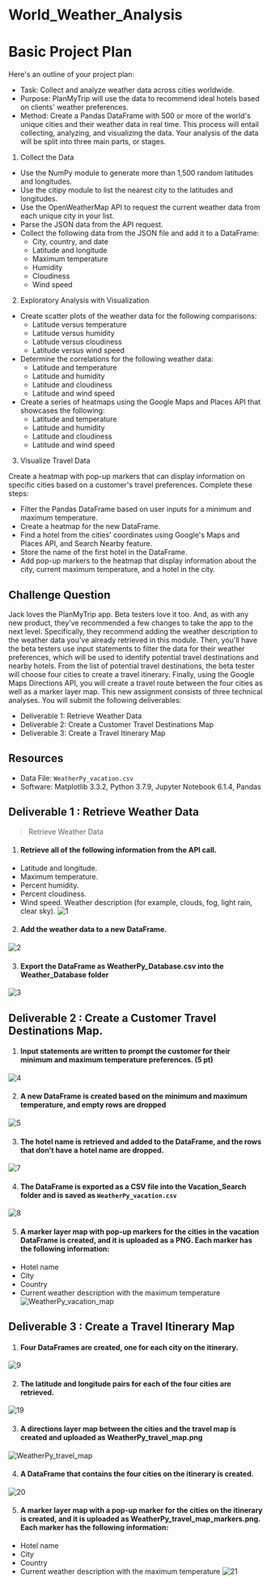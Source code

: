 # World_Weather_Analysis
# Basic Project Plan
Here's an outline of your project plan:

* Task: Collect and analyze weather data across cities worldwide.
* Purpose: PlanMyTrip will use the data to recommend ideal hotels based on clients' weather preferences.
* Method: Create a Pandas DataFrame with 500 or more of the world's unique cities and their weather data in real time. This process will entail collecting, analyzing, and visualizing the data. Your analysis of the data will be split into three main parts, or stages.

1. Collect the Data
* Use the NumPy module to generate more than 1,500 random latitudes and longitudes.
* Use the citipy module to list the nearest city to the latitudes and longitudes.
* Use the OpenWeatherMap API to request the current weather data from each unique city in your list.
* Parse the JSON data from the API request.
* Collect the following data from the JSON file and add it to a DataFrame:
  * City, country, and date
  * Latitude and longitude
  *  Maximum temperature
  * Humidity
  * Cloudiness
  * Wind speed
2. Exploratory Analysis with Visualization
* Create scatter plots of the weather data for the following comparisons:
  * Latitude versus temperature
  * Latitude versus humidity
  * Latitude versus cloudiness
  * Latitude versus wind speed
* Determine the correlations for the following weather data:
  * Latitude and temperature
  * Latitude and humidity
  * Latitude and cloudiness
  * Latitude and wind speed
* Create a series of heatmaps using the Google Maps and Places API that showcases the following:
  * Latitude and temperature
  * Latitude and humidity
  * Latitude and cloudiness
  * Latitude and wind speed
3. Visualize Travel Data

Create a heatmap with pop-up markers that can display information on specific cities based on a customer's travel preferences. Complete these steps:
* Filter the Pandas DataFrame based on user inputs for a minimum and maximum temperature.
* Create a heatmap for the new DataFrame.
* Find a hotel from the cities' coordinates using Google's Maps and Places API, and Search Nearby feature.
* Store the name of the first hotel in the DataFrame.
* Add pop-up markers to the heatmap that display information about the city, current maximum temperature, and a hotel in the city.

##  Challenge Question
Jack loves the PlanMyTrip app. Beta testers love it too. And, as with any new product, they’ve recommended a few changes to take the app to the next level. Specifically, they recommend adding the weather description to the weather data you’ve already retrieved in this module. Then, you'll have the beta testers use input statements to filter the data for their weather preferences, which will be used to identify potential travel destinations and nearby hotels. From the list of potential travel destinations, the beta tester will choose four cities to create a travel itinerary. Finally, using the Google Maps Directions API, you will create a travel route between the four cities as well as a marker layer map.
This new assignment consists of three technical analyses. You will submit the following deliverables:
* Deliverable 1: Retrieve Weather Data
* Deliverable 2: Create a Customer Travel Destinations Map
* Deliverable 3: Create a Travel Itinerary Map

##  Resources
* Data File: `WeatherPy_vacation.csv`
* Software: Matplotlib 3.3.2, Python 3.7.9, Jupyter Notebook 6.1.4, Pandas

## Deliverable 1 : Retrieve Weather Data
> Retrieve Weather Data

1. #### Retrieve all of the following information from the API call.
* Latitude and longitude.
* Maximum temperature.
* Percent humidity.
* Percent cloudiness.
* Wind speed.
Weather description (for example, clouds, fog, light rain, clear sky).
![1](https://user-images.githubusercontent.com/76136277/107172740-1e569880-6994-11eb-91b9-0bf0033bfcb7.PNG)

2. #### Add the weather data to a new DataFrame.

![2](https://user-images.githubusercontent.com/76136277/107174855-4b597a00-6999-11eb-8a98-2f0747e4b656.PNG)

3. #### Export the DataFrame as WeatherPy_Database.csv into the Weather_Database folder
![3](https://user-images.githubusercontent.com/76136277/107174892-688e4880-6999-11eb-8ef0-d97220815619.PNG)

## Deliverable 2 : Create a Customer Travel Destinations Map.
1. #### Input statements are written to prompt the customer for their minimum and maximum temperature preferences. (5 pt)
![4](https://user-images.githubusercontent.com/76136277/107175134-0eda4e00-699a-11eb-9914-2f8b590adab1.PNG)

2. #### A new DataFrame is created based on the minimum and maximum temperature, and empty rows are dropped
![5](https://user-images.githubusercontent.com/76136277/107175237-4e089f00-699a-11eb-8c25-4d44a68ea751.PNG)

3.  #### The hotel name is retrieved and added to the DataFrame, and the rows that don’t have a hotel name are dropped.
![7](https://user-images.githubusercontent.com/76136277/107175313-83ad8800-699a-11eb-9d47-94ea931a0bef.PNG)

4. #### The DataFrame is exported as a CSV file into the Vacation_Search folder and is saved as `WeatherPy_vacation.csv`
![8](https://user-images.githubusercontent.com/76136277/107175413-c4a59c80-699a-11eb-8869-4845acb819d3.PNG)

5. #### A marker layer map with pop-up markers for the cities in the vacation DataFrame is created, and it is uploaded as a PNG. Each marker has the following information: 
* Hotel name
* City
* Country
* Current weather description with the maximum temperature
![WeatherPy_vacation_map](https://user-images.githubusercontent.com/76136277/107175506-02a2c080-699b-11eb-91a7-402ef97fc7f9.PNG)

## Deliverable 3 : Create a Travel Itinerary Map
1. #### Four DataFrames are created, one for each city on the itinerary. 
![9](https://user-images.githubusercontent.com/76136277/107175773-adb37a00-699b-11eb-9d12-e837ce37f0ee.PNG)

2. #### The latitude and longitude pairs for each of the four cities are retrieved.
![19](https://user-images.githubusercontent.com/76136277/107176490-89589d00-699d-11eb-9568-49fb1e508767.PNG)


3. #### A directions layer map between the cities and the travel map is created and uploaded as WeatherPy_travel_map.png
![WeatherPy_travel_map](https://user-images.githubusercontent.com/76136277/107176513-9aa1a980-699d-11eb-99b6-77c874d2d80b.png)

4. #### A DataFrame that contains the four cities on the itinerary is created.
![20](https://user-images.githubusercontent.com/76136277/107176625-e5bbbc80-699d-11eb-8634-fb105ac3003c.PNG)

5. #### A marker layer map with a pop-up marker for the cities on the itinerary is created, and it is uploaded as WeatherPy_travel_map_markers.png. Each marker has the following information: 
* Hotel name
* City
* Country
* Current weather description with the maximum temperature
![21](https://user-images.githubusercontent.com/76136277/107176987-bc4f6080-699e-11eb-9f01-5a2bd67fd37d.PNG)
